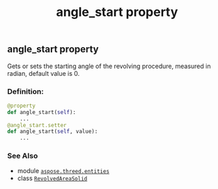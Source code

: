 ﻿---
title: angle_start property
second_title: Aspose.3D for Python via .NET API References
description: 
type: docs
weight: 110
url: /aspose.threed.entities/revolvedareasolid/angle_start/
is_root: false
---

## angle_start property


Gets or sets the starting angle of the revolving procedure, measured in radian, default value is 0.
### Definition:
```python
@property
def angle_start(self):
    ...
@angle_start.setter
def angle_start(self, value):
    ...
```

### See Also
* module [`aspose.threed.entities`](../../)
* class [`RevolvedAreaSolid`](/3d/python-net/aspose.threed.entities/revolvedareasolid)
